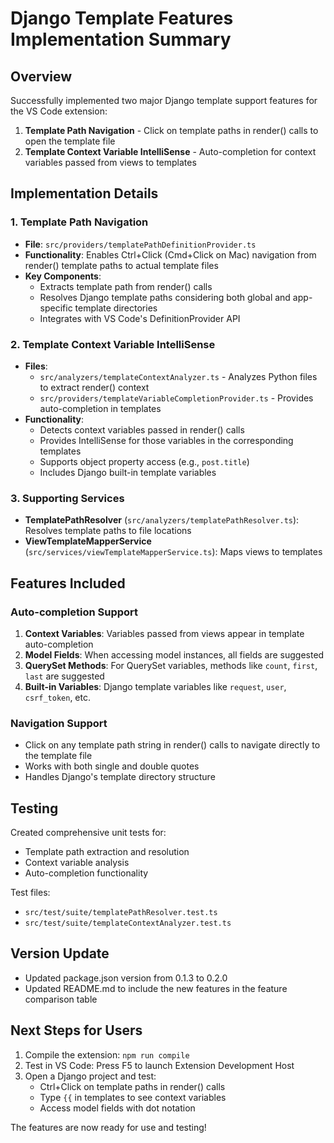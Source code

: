 # Django Template Features Implementation Summary

## Overview
Successfully implemented two major Django template support features for the VS Code extension:

1. **Template Path Navigation** - Click on template paths in render() calls to open the template file
2. **Template Context Variable IntelliSense** - Auto-completion for context variables passed from views to templates

## Implementation Details

### 1. Template Path Navigation
- **File**: `src/providers/templatePathDefinitionProvider.ts`
- **Functionality**: Enables Ctrl+Click (Cmd+Click on Mac) navigation from render() template paths to actual template files
- **Key Components**:
  - Extracts template path from render() calls
  - Resolves Django template paths considering both global and app-specific template directories
  - Integrates with VS Code's DefinitionProvider API

### 2. Template Context Variable IntelliSense
- **Files**: 
  - `src/analyzers/templateContextAnalyzer.ts` - Analyzes Python files to extract render() context
  - `src/providers/templateVariableCompletionProvider.ts` - Provides auto-completion in templates
- **Functionality**: 
  - Detects context variables passed in render() calls
  - Provides IntelliSense for those variables in the corresponding templates
  - Supports object property access (e.g., `post.title`)
  - Includes Django built-in template variables

### 3. Supporting Services
- **TemplatePathResolver** (`src/analyzers/templatePathResolver.ts`): Resolves template paths to file locations
- **ViewTemplateMapperService** (`src/services/viewTemplateMapperService.ts`): Maps views to templates

## Features Included

### Auto-completion Support
1. **Context Variables**: Variables passed from views appear in template auto-completion
2. **Model Fields**: When accessing model instances, all fields are suggested
3. **QuerySet Methods**: For QuerySet variables, methods like `count`, `first`, `last` are suggested
4. **Built-in Variables**: Django template variables like `request`, `user`, `csrf_token`, etc.

### Navigation Support
- Click on any template path string in render() calls to navigate directly to the template file
- Works with both single and double quotes
- Handles Django's template directory structure

## Testing

Created comprehensive unit tests for:
- Template path extraction and resolution
- Context variable analysis
- Auto-completion functionality

Test files:
- `src/test/suite/templatePathResolver.test.ts`
- `src/test/suite/templateContextAnalyzer.test.ts`

## Version Update
- Updated package.json version from 0.1.3 to 0.2.0
- Updated README.md to include the new features in the feature comparison table

## Next Steps for Users

1. Compile the extension: `npm run compile`
2. Test in VS Code: Press F5 to launch Extension Development Host
3. Open a Django project and test:
   - Ctrl+Click on template paths in render() calls
   - Type `{{` in templates to see context variables
   - Access model fields with dot notation

The features are now ready for use and testing!